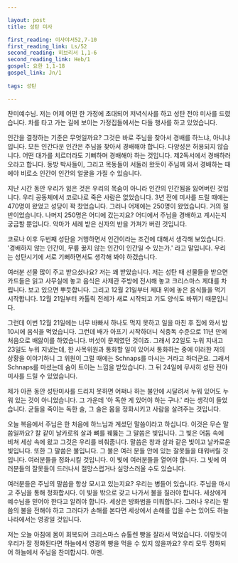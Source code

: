 ```yaml
---

layout: post
title: 성탄 미사

first_reading: 이사야서52,7-10
first_reading_link: Ls/52
second_reading: 히브리서 1,1-6 
second_reading_link: Heb/1 
gospel: 요한 1,1-18
gospel_link: Jn/1
 
tags: 성탄

---
```



찬미예수님. 저는 어제 어떤 한 가정에 초대되어 저녁식사를 하고 성탄 전야 미사를 드렸습니다. 차를 타고 가는 길에 보이는 가정집들에서는 다들 행사를 하고 있었습니다.

인간을 결정하는 기준은 무엇일까요? 그것은 바로 주님을 찾아서 경배를 하느냐, 아니냐 입니다. 모든 인간다운 인간은 주님을 찾아서 경배해야 합니다. 다양성은 허용되지 않습니다. 어떤 대가를 치르더라도 기뻐하며 경배해야 하는 것입니다. 제2독서에서 경배하러 오라고 합니다. 동방 박사들이, 그리고 목동들이 서둘러 왔듯이 주님께 와서 경배하는 때에야 비로소 인간이 인간의 얼굴을 가질 수 있습니다.

지난 시간 동안 우리가 잃은 것은 우리의 목숨이 아니라 인간의 인간됨을 잃어버린 것입니다. 우리 공동체에서 코로나로 죽은 사람은 없었습니다. 3년 전에 미사를 드릴 때에는 470명이 왔었고 성당이 꽉 찼었습니다. 그러나 어제에는 250명이 왔었습니다. 거의 절반이었습니다. 나머지 250명은 어디에 갔는지요? 어디에서 주님을 경배하고 계시는지 궁금할 뿐입니다. 악마가 세례 받은 신자의 반을 가져가 버린 것입니다.

코로나 이후 두번째 성탄을 거행하면서 인간이라는 조건에 대해서 생각해 보았습니다. '경배하지 않는 인간이, 무릎 꿇지 않는 인간이 인간일 수 있는가.' 라고 말입니다. 우리는 성탄시기에 서로 기뻐하면서도 생각해 봐야 하겠습니다.

여러분 선물 많이 주고 받으셨나요? 저는 꽤 받았습니다. 저는 성탄 때 선물들을 받으면 카드들은 읽고 사무실에 놓고 음식은 사제관 주방에 전시해 놓고 크리스마스 제대를 차립니다. 보고 있으면 뿌듯합니다. 그리고 12월 21일부터 제대 위에 놓은 음식들을 먹기 시작합니다. 12월 21일부터 카톨릭 전례가 새로 시작되고 기도 양식도 바뀌기 때문입니다.

그런데 이번 12월 21일에는 너무 바빠서 하나도 먹지 못하고 일을 마친 후 집에 와서 밤 10시에 음식을 먹었습니다. 그런데 배가 아프기 시작하더니 식중독 수준으로 11년 만에 처음으로 배앓이를 하였습니다. 버섯이 문제였던 것이죠. 그래서 22일도 누워 지내고 23일도 누워 지냈는데, 한 사목위원과 통화할 일이 있어서 통화하는 중에 이러한 저의 상황을 이야기하니 그 위원이 그럴 때에는 Schnaps를 마시는 거라고 하더군요. 그래서 Schnaps를 마셨는데 숨이 트이는 느낌을 받았습니다. 그 뒤 24일에 무사히 성탄 전야 미사를 드릴 수 있었습니다.

제가 아픈 동안 성탄미사를 드리지 못하면 어쩌나 하는 불안에 시달려서 누워 있어도 누워 있는 것이 아니었습니다. 그 가운데 '아 독한 게 있어야 하는 구나.' 라는 생각이 들었습니다. 균들을 죽이는 독한 술, 그 술은 몸을 정화시키고 사람을 살려주는 것입니다.

오늘 복음에서 주님은 한 처음에 하느님과 계셨던 말씀이라고 하십니다. 이것은 무슨 말씀일까요? 칼 같이 날카로워 살과 뼈를 꿰뚫는 그 말씀은 빛입니다. 그 빛은 어둠 속에 비쳐 세상 속에 왔고
그것은 우리를 비춰줍니다. 말씀은 창과 살과 같은 빛이고 날카로운 빛입니다. 또한 그 말씀은 불입니다. 그 불은 여러 분들 안에 있는 잘못들을 태워버릴 것입니다. 여러분들을 정화시킬 것입니다. 이 빛에 여러분들을 열어야 합니다. 그 빛에 여러분들의 잘못들이 드러나서 절망스럽거나 실망스러울 수도 있습니다.

여러분들은 주님의 말씀을 항상 모시고 있는지요? 우리는 병들어 있습니다. 주님을 마시고 주님을 통해 정화합시다. 이 빛을 밖으로 갖고 나가서 불을 질러야 합니다. 세상에게 예수님을 믿어야 한다고 알려야 합니다. 세상은 방화범을 미워합니다. 그러나 우리는 말씀의 불을 전해야 하고 그러다가 손해를 본다면 세상에서 손해를 입을 수는 있어도 하늘나라에서는 영광일 것입니다.

저는 오늘 아침에 몸이 회복되어 크리스마스 슈톨렌 빵을 잘라서 먹었습니다. 이렇듯이 우리가 잘 정화된다면 하늘에서 영광의 빵을 먹을 수 있지 않을까요? 우리 모두 정화되어 하늘에서 주님을 찬미합시다. 아멘.
